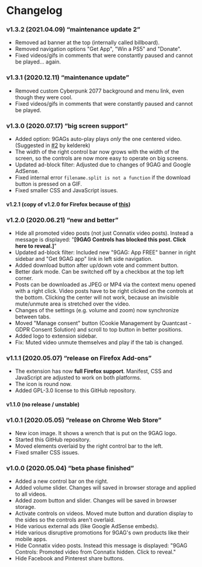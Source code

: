 # Changelog

### v1.3.2 (2021.04.09) “maintenance update 2”
- Removed ad banner at the top (internally called billboard).
- Removed navigation options "Get App", "Win a PS5" and "Donate".
- Fixed videos/gifs in comments that were constantly paused and cannot be played... again.

### v1.3.1 (2020.12.11) “maintenance update”
- Removed custom Cyberpunk 2077 background and menu link, even though they were cool.
- Fixed videos/gifs in comments that were constantly paused and cannot be played.

### v1.3.0 (2020.07.17) “big screen support”
- Added option: 9GAGs auto-play plays _only_ the one centered video. (Suggested in [#2](https://github.com/niklas-englert/9GAG-Controls/issues/2) by kelderek)
- The width of the right control bar now grows with the width of the screen, so the controls are now more easy to operate on big screens.
- Updated ad-block filter: Adjusted due to changes of 9GAG and Google AdSense.
- Fixed internal error `filename.split is not a function` if the download button is pressed on a GIF.
- Fixed smaller CSS and JavaScript issues.

#### v1.2.1 (copy of v1.2.0 for Firefox because of [ this](https://discourse.mozilla.org/t/-/62570))

### v1.2.0 (2020.06.21) “new and better”
- Hide all promoted video posts (not just Connatix video posts). Instead a message is displayed: "**[9GAG Controls has blocked this post. Click here to reveal.]**"
- Updated ad-block filter: Included new "9GAG: App FREE" banner in right sidebar and "Get 9GAG app" link in left side navigation.
- Added download button after up/down vote and comment button.
- Better dark mode. Can be switched off by a checkbox at the top left corner.
- Posts can be downloaded as JPEG or MP4 via the context menu opened with a right click. Video posts have to be right clicked on the controls at the bottom. Clicking the center will not work, because an invisible mute/unmute area is stretched over the video.
- Changes of the settings (e.g. volume and zoom) now synchronize between tabs.
- Moved "Manage consent" button (Cookie Management by Quantcast - GDPR Consent Solution) and scroll to top button in better positions.
- Added logo to extension sidebar.
- Fix: Muted video unmute themselves and play if the tab is changed.

### v1.1.1 (2020.05.07) “release on Firefox Add-ons”
- The extension has now **full Firefox support**. Manifest, CSS and JavaScript are adjusted to work on both platforms.
- The icon is round now.
- Added GPL-3.0 license to this GitHub repository.

#### v1.1.0 (no release / unstable)

### v1.0.1 (2020.05.05) “release on Chrome Web Store”
- New icon image. It shows a wrench that is put on the 9GAG logo.
- Started this GitHub repository.
- Moved elements overlaid by the right control bar to the left.
- Fixed smaller CSS issues.

### v1.0.0 (2020.05.04) “beta phase finished”
- Added a new control bar on the right.
- Added volume slider. Changes will saved in browser storage and applied to all videos.
- Added zoom button and slider. Changes will be saved in browser storage.
- Activate controls on videos. Moved mute button and duration display to the sides so the controls aren't overlaid.
- Hide various external ads (like Google AdSense embeds).
- Hide various disruptive promotions for 9GAG's own products like their mobile apps.
- Hide Connatix video posts. Instead this message is displayed: "9GAG Controls: Promoted video from Connatix hidden. Click to reveal."
- Hide Facebook and Pinterest share buttons.
